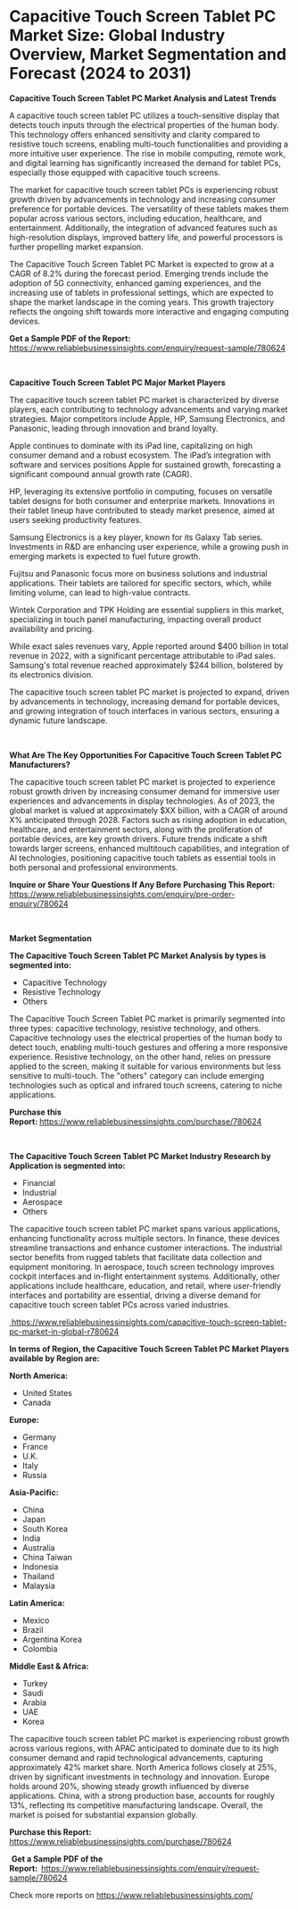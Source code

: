 <p><h1>Capacitive Touch Screen Tablet PC Market Size: Global Industry Overview, Market Segmentation and Forecast (2024 to 2031)</h1></p><p><strong>Capacitive Touch Screen Tablet PC Market Analysis and Latest Trends</strong></p>
<p><p>A capacitive touch screen tablet PC utilizes a touch-sensitive display that detects touch inputs through the electrical properties of the human body. This technology offers enhanced sensitivity and clarity compared to resistive touch screens, enabling multi-touch functionalities and providing a more intuitive user experience. The rise in mobile computing, remote work, and digital learning has significantly increased the demand for tablet PCs, especially those equipped with capacitive touch screens.</p><p>The market for capacitive touch screen tablet PCs is experiencing robust growth driven by advancements in technology and increasing consumer preference for portable devices. The versatility of these tablets makes them popular across various sectors, including education, healthcare, and entertainment. Additionally, the integration of advanced features such as high-resolution displays, improved battery life, and powerful processors is further propelling market expansion.</p><p>The Capacitive Touch Screen Tablet PC Market is expected to grow at a CAGR of 8.2% during the forecast period. Emerging trends include the adoption of 5G connectivity, enhanced gaming experiences, and the increasing use of tablets in professional settings, which are expected to shape the market landscape in the coming years. This growth trajectory reflects the ongoing shift towards more interactive and engaging computing devices.</p></p>
<p><strong>Get a Sample PDF of the Report:&nbsp;</strong> <a href="https://www.reliablebusinessinsights.com/enquiry/request-sample/780624?utm_campaign=1138&utm_medium=2&utm_source=Github&utm_content=ia&utm_term=30122024&utm_id=capacitive-touch-screen-tablet-pc">https://www.reliablebusinessinsights.com/enquiry/request-sample/780624</a></p>
<p>&nbsp;</p>
<p><strong>Capacitive Touch Screen Tablet PC Major Market Players</strong></p>
<p><p>The capacitive touch screen tablet PC market is characterized by diverse players, each contributing to technology advancements and varying market strategies. Major competitors include Apple, HP, Samsung Electronics, and Panasonic, leading through innovation and brand loyalty. </p><p>Apple continues to dominate with its iPad line, capitalizing on high consumer demand and a robust ecosystem. The iPad’s integration with software and services positions Apple for sustained growth, forecasting a significant compound annual growth rate (CAGR).</p><p>HP, leveraging its extensive portfolio in computing, focuses on versatile tablet designs for both consumer and enterprise markets. Innovations in their tablet lineup have contributed to steady market presence, aimed at users seeking productivity features.</p><p>Samsung Electronics is a key player, known for its Galaxy Tab series. Investments in R&D are enhancing user experience, while a growing push in emerging markets is expected to fuel future growth.</p><p>Fujitsu and Panasonic focus more on business solutions and industrial applications. Their tablets are tailored for specific sectors, which, while limiting volume, can lead to high-value contracts. </p><p>Wintek Corporation and TPK Holding are essential suppliers in this market, specializing in touch panel manufacturing, impacting overall product availability and pricing.</p><p>While exact sales revenues vary, Apple reported around $400 billion in total revenue in 2022, with a significant percentage attributable to iPad sales. Samsung's total revenue reached approximately $244 billion, bolstered by its electronics division.</p><p>The capacitive touch screen tablet PC market is projected to expand, driven by advancements in technology, increasing demand for portable devices, and growing integration of touch interfaces in various sectors, ensuring a dynamic future landscape.</p></p>
<p>&nbsp;</p>
<p><strong>What Are The Key Opportunities For Capacitive Touch Screen Tablet PC Manufacturers?</strong></p>
<p><p>The capacitive touch screen tablet PC market is projected to experience robust growth driven by increasing consumer demand for immersive user experiences and advancements in display technologies. As of 2023, the global market is valued at approximately $XX billion, with a CAGR of around X% anticipated through 2028. Factors such as rising adoption in education, healthcare, and entertainment sectors, along with the proliferation of portable devices, are key growth drivers. Future trends indicate a shift towards larger screens, enhanced multitouch capabilities, and integration of AI technologies, positioning capacitive touch tablets as essential tools in both personal and professional environments.</p></p>
<p><strong>Inquire or Share Your Questions If Any Before Purchasing This Report:</strong> <a href="https://www.reliablebusinessinsights.com/enquiry/pre-order-enquiry/780624?utm_campaign=1138&utm_medium=2&utm_source=Github&utm_content=ia&utm_term=30122024&utm_id=capacitive-touch-screen-tablet-pc">https://www.reliablebusinessinsights.com/enquiry/pre-order-enquiry/780624</a></p>
<p>&nbsp;</p>
<p><strong>Market Segmentation</strong></p>
<p><strong>The Capacitive Touch Screen Tablet PC Market Analysis by types is segmented into:</strong></p>
<p><ul><li>Capacitive Technology</li><li>Resistive Technology</li><li>Others</li></ul></p>
<p><p>The Capacitive Touch Screen Tablet PC market is primarily segmented into three types: capacitive technology, resistive technology, and others. Capacitive technology uses the electrical properties of the human body to detect touch, enabling multi-touch gestures and offering a more responsive experience. Resistive technology, on the other hand, relies on pressure applied to the screen, making it suitable for various environments but less sensitive to multi-touch. The "others" category can include emerging technologies such as optical and infrared touch screens, catering to niche applications.</p></p>
<p><strong>Purchase this Report:&nbsp;</strong><a href="https://www.reliablebusinessinsights.com/purchase/780624?utm_campaign=1138&utm_medium=2&utm_source=Github&utm_content=ia&utm_term=30122024&utm_id=capacitive-touch-screen-tablet-pc">https://www.reliablebusinessinsights.com/purchase/780624</a></p>
<p>&nbsp;</p>
<p><strong>The Capacitive Touch Screen Tablet PC Market Industry Research by Application is segmented into:</strong></p>
<p><ul><li>Financial</li><li>Industrial</li><li>Aerospace</li><li>Others</li></ul></p>
<p><p>The capacitive touch screen tablet PC market spans various applications, enhancing functionality across multiple sectors. In finance, these devices streamline transactions and enhance customer interactions. The industrial sector benefits from rugged tablets that facilitate data collection and equipment monitoring. In aerospace, touch screen technology improves cockpit interfaces and in-flight entertainment systems. Additionally, other applications include healthcare, education, and retail, where user-friendly interfaces and portability are essential, driving a diverse demand for capacitive touch screen tablet PCs across varied industries.</p></p>
<p><a href="https://www.reliablebusinessinsights.com/capacitive-touch-screen-tablet-pc-market-in-global-r780624?utm_campaign=1138&utm_medium=2&utm_source=Github&utm_content=ia&utm_term=30122024&utm_id=capacitive-touch-screen-tablet-pc">&nbsp;https://www.reliablebusinessinsights.com/capacitive-touch-screen-tablet-pc-market-in-global-r780624</a></p>
<p><strong>In terms of Region, the Capacitive Touch Screen Tablet PC Market Players available by Region are:</strong></p>
<p>
    <p> <strong> North America: </strong>
        <ul>
            <li>United States</li>
            <li>Canada</li>
        </ul>
        </p> 
    <p> <strong> Europe: </strong>
        <ul>
            <li>Germany</li>
            <li>France</li>
            <li>U.K.</li>
            <li>Italy</li>
            <li>Russia</li>
        </ul>
        </p> 
    <p> <strong> Asia-Pacific: </strong>
        <ul>
            <li>China</li>
            <li>Japan</li>
            <li>South Korea</li>
            <li>India</li>
            <li>Australia</li>
            <li>China Taiwan</li>
            <li>Indonesia</li>
            <li>Thailand</li>
            <li>Malaysia</li>
        </ul>
        </p> 
    <p> <strong> Latin America: </strong>
        <ul>
            <li>Mexico</li>
            <li>Brazil</li>
            <li>Argentina Korea</li>
            <li>Colombia</li>
        </ul>
        </p> 
    <p> <strong> Middle East & Africa: </strong>
        <ul>
            <li>Turkey</li>
            <li>Saudi</li>
            <li>Arabia</li>
            <li>UAE</li>
            <li>Korea</li>
        </ul>
    </p>
    </p>
<p><p>The capacitive touch screen tablet PC market is experiencing robust growth across various regions, with APAC anticipated to dominate due to its high consumer demand and rapid technological advancements, capturing approximately 42% market share. North America follows closely at 25%, driven by significant investments in technology and innovation. Europe holds around 20%, showing steady growth influenced by diverse applications. China, with a strong production base, accounts for roughly 13%, reflecting its competitive manufacturing landscape. Overall, the market is poised for substantial expansion globally.</p></p>
<p><strong>Purchase this Report: </strong><a href="https://www.reliablebusinessinsights.com/purchase/780624?utm_campaign=1138&utm_medium=2&utm_source=Github&utm_content=ia&utm_term=30122024&utm_id=capacitive-touch-screen-tablet-pc">https://www.reliablebusinessinsights.com/purchase/780624</a></p>
<p>&nbsp;<strong>Get a Sample PDF of the Report:&nbsp;&nbsp;</strong><a href="https://www.reliablebusinessinsights.com/enquiry/request-sample/780624?utm_campaign=1138&utm_medium=2&utm_source=Github&utm_content=ia&utm_term=30122024&utm_id=capacitive-touch-screen-tablet-pc">https://www.reliablebusinessinsights.com/enquiry/request-sample/780624</a></p>
<p><strong></strong></p>
<p>Check more reports on <a href="https://www.reliablebusinessinsights.com/?utm_campaign=1138&utm_medium=2&utm_source=Github&utm_content=ia&utm_term=30122024&utm_id=capacitive-touch-screen-tablet-pc">https://www.reliablebusinessinsights.com/</a></p>